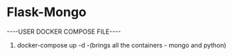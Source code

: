 
# Flask-Mongo
----USER DOCKER COMPOSE FILE----

1. docker-compose up -d -(brings all the containers - mongo and python)
